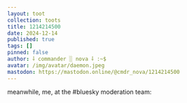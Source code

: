 ```yaml
---
layout: toot
collection: toots
title: 1214214500
date: 2024-12-14
published: true
tags: []
pinned: false
author: ⸸ commander ░ nova ⸸ :~$
avatar: /img/avatar/daemon.jpeg
mastodon: https://mastodon.online/@cmdr_nova/1214214500
---
```


meanwhile, me, at the #bluesky  moderation team:

